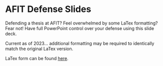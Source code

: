# AFIT Defense Slides
Defending a thesis at AFIT? Feel overwhelmed by some LaTex formatting? Fear not! Have full PowerPoint control over your defense using this slide deck.

Current as of 2023... additional formatting may be required to identically match the original LaTex version. 

LaTex form can be found [here](https://www.overleaf.com/latex/templates/afit-defense-template/jwfsgfdddbgf).
